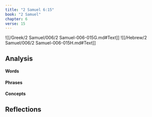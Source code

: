 ```yaml
---
title: "2 Samuel 6:15"
book: "2 Samuel"
chapter: 6
verse: 15
---
```

![[/Greek/2 Samuel/006/2 Samuel-006-015G.md#Text]]
![[/Hebrew/2 Samuel/006/2 Samuel-006-015H.md#Text]]

## Analysis

#### Words

#### Phrases

#### Concepts

## Reflections
